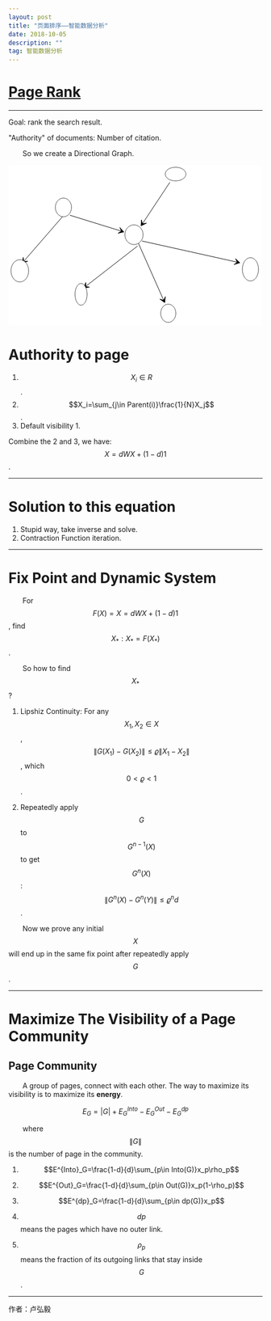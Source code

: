 ```yaml
---
layout: post
title: "页面排序——智能数据分析"
date: 2018-10-05
description: ""
tag: 智能数据分析
---
```


<script type="text/javascript" async src="https://cdn.mathjax.org/mathjax/latest/MathJax.js?config=TeX-MML-AM_CHTML"> </script>


[Page Rank](https://sustech-cs-courses.github.io/IDA/)
===

* * *

Goal: rank the search result.

"Authority" of documents: Number of citation.

&ensp;&ensp;&ensp;&ensp;So we create a Directional Graph.

![](/images/posts/2018-10-05-ye-mian-1.png)

# Authority to page
1. $$X_i\in R$$.
2. $$X_i=\sum_{j\in Parent(i)}\frac{1}{N}X_j$$.
3. Default visibility 1.


Combine the 2 and 3, we have: $$X = dWX + (1-d)1$$.

* * *

# Solution to this equation
1. Stupid way, take inverse and solve.
2. Contraction Function iteration.

* * *

# Fix Point and Dynamic System

&ensp;&ensp;&ensp;&ensp;For $$F(X)=X=dWX+(1-d)1$$, find $$X_*: X_*=F(X_*)$$.

&ensp;&ensp;&ensp;&ensp;So how to find $$X_*$$?
1. Lipshiz Continuity: For any $$X_1, X_2 \in X$$, $$\|G(X_1)-G(X_2)\|\leq\varrho\|X_1-X_2\|$$, which $$0<\varrho<1$$.

2. Repeatedly apply $$G$$ to $$G^{n-1}(X)$$ to get $$G^n(X)$$: $$\|G^n(X)-G^n(Y)\|\leq \varrho^n d$$.

&ensp;&ensp;&ensp;&ensp;Now we prove any initial $$X$$ will end up in the same fix point after repeatedly apply $$G$$.

* * *

# Maximize The Visibility of a Page Community
## Page Community
&ensp;&ensp;&ensp;&ensp;A group of pages, connect with each other.
The way to maximize its visibility is to maximize its **energy**.

$$E_G=|G|+E^{Into}_G-E^{Out}_G-E^{dp}_G$$

&ensp;&ensp;&ensp;&ensp;where $$\|G\|$$ is the number of page in the community.

1. $$E^{Into}_G=\frac{1-d}{d}\sum_{p\in Into(G)}x_p\rho_p$$

2. $$E^{Out}_G=\frac{1-d}{d}\sum_{p\in Out(G)}x_p(1-\rho_p)$$

3. $$E^{dp}_G=\frac{1-d}{d}\sum_{p\in dp(G)}x_p$$

4. $$dp$$ means the pages which have no outer link.

5. $$\rho_p$$ means the fraction of its outgoing links that
stay inside $$G$$.

* * *

作者：卢弘毅
